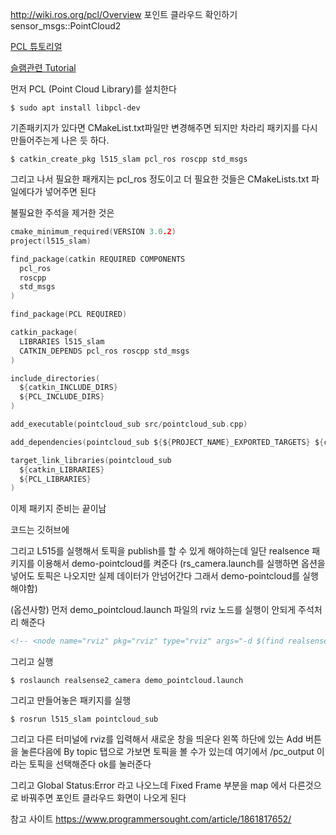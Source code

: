 http://wiki.ros.org/pcl/Overview
포인트 클라우드 확인하기
sensor_msgs::PointCloud2

[PCL 튜토리얼](https://pcl.readthedocs.io/projects/tutorials/en/latest/)

[슬램관련 Tutorial](https://intel.github.io/robot_devkit_doc/pages/slam.html)

먼저 PCL (Point Cloud Library)를 설치한다
```
$ sudo apt install libpcl-dev
```

기존패키지가 있다면 CMakeList.txt파일만 변경해주면 되지만 
차라리 패키지를 다시 만들어주는게 나은 듯 하다. 

```
$ catkin_create_pkg l515_slam pcl_ros roscpp std_msgs
```

그리고 나서 필요한 패캐지는 pcl_ros 정도이고 더 필요한 것들은 CMakeLists.txt 파일에다가 넣어주면 된다

불필요한 주석을 제거한 것은 
```c
cmake_minimum_required(VERSION 3.0.2)
project(l515_slam)

find_package(catkin REQUIRED COMPONENTS
  pcl_ros
  roscpp
  std_msgs
)

find_package(PCL REQUIRED)

catkin_package(
  LIBRARIES l515_slam
  CATKIN_DEPENDS pcl_ros roscpp std_msgs
)

include_directories(
  ${catkin_INCLUDE_DIRS}
  ${PCL_INCLUDE_DIRS}
)

add_executable(pointcloud_sub src/pointcloud_sub.cpp)

add_dependencies(pointcloud_sub ${${PROJECT_NAME}_EXPORTED_TARGETS} ${catkin_EXPORTED_TARGETS})

target_link_libraries(pointcloud_sub
  ${catkin_LIBRARIES}
  ${PCL_LIBRARIES}
)
```

이제 패키지 준비는 끝이남 

코드는 깃허브에 

그리고 L515를 실행해서 토픽을 publish를 할 수 있게 해야하는데 일단
realsence 패키지를 이용해서 demo-pointcloud를 켜준다
(rs_camera.launch를 실행하면 옵션을 넣어도 토픽은 나오지만 실제 데이터가 안넘어간다
그래서 demo-pointcloud를 실행해야함)


(옵션사항)
먼저 demo_pointcloud.launch 파일의 rviz 노드를 실행이 안되게 주석처리 해준다
```xml
<!-- <node name="rviz" pkg="rviz" type="rviz" args="-d $(find realsense2_camera)/rviz/pointcloud.rviz" required="true" /> -->
```

그리고 실행
```
$ roslaunch realsense2_camera demo_pointcloud.launch
```

그리고 만들어놓은 패키지를 실행
```
$ rosrun l515_slam pointcloud_sub
```

그리고 다른 터미널에 rviz를 입력해서 새로운 창을 띄운다
왼쪽 하단에 있는 Add 버튼을 눌른다음에 By topic 탭으로 가보면 토픽을 볼 수가 있는데 
여기에서 /pc_output 이라는 토픽을 선택해준다 ok를 눌러준다

그리고 Global Status:Error 라고 나오느데 Fixed Frame 부분을 map 에서 다른것으로 바꿔주면 
포인트 클라우드 화면이 나오게 된다




참고 사이트
https://www.programmersought.com/article/1861817652/
